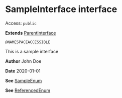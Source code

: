 # SampleInterface interface
Access: `public`

**Extends**
[ParentInterface](./ParentInterface.md)

`@NAMESPACEACCESSIBLE`

This is a sample interface

**Author** John Doe

**Date** 2020-01-01

**See** [SampleEnum](../Sample-Enums/SampleEnum.md)

**See** [ReferencedEnum](./ReferencedEnum.md)
